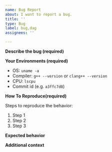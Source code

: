 ```yaml
---
name: Bug Report
about: I want to report a bug.
title: ''
type: Bug
label: bug,dag
assignees: ''

---
```


**Describe the bug (__required__)**

<!-- A clear and concise description of what the bug is. -->

**Your Environments (__required__)**

* OS: `uname -a`
* Compiler: `g++ --version` or `clang++ --version`
* CPU: `lscpu`
* Commit id (e.g. `a3ffc7d8`)

**How To Reproduce(__required__)**

Steps to reproduce the behavior:

1. Step 1
2. Step 2
3. Step 3

**Expected behavior**

<!-- A clear and concise description of what you expected to happen. -->

**Additional context**

<!-- Provide logs and configs, or any other context to trace the problem. -->
